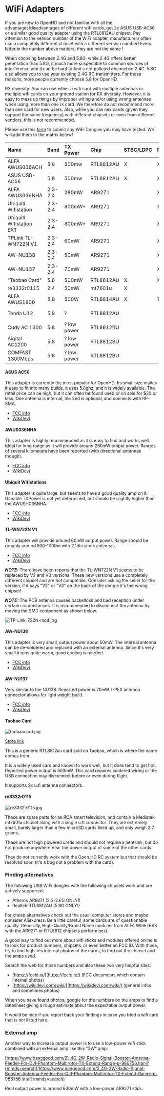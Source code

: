 # WiFi Adapters

If you are new to OpenHD and not familiar with all the advantages/disadvantages of different wifi cards, get 2x ASUS USB-AC56 or a similar good quality adapter using the RTL8812AU chipset.
Pay attention to the version number of the WiFi adapter, manufacturers often use a completely different chipset with a different version number! Every letter in the number above matters, they are not the same !

When choosing between 2.4G and 5.8G, while 2.4G offers better penetration than 5.8G, it much more suspectible to common sources of interference and it can be hard to find a not polluted channel on 2.4G. 5.8G also allows you to use your existing 2.4G RC transmitters. For those reasons, more people currently choose 5.8 for OpenHD.

RX diversity:
You can use either a wifi card with multiple antennas or multiple wifi cards on your ground station for RX diversity. However, it is easy to mess up things by improper wiring and/or using wrong antennas when using more than one rx card. We therefore do not recommend more than one card for new users.
Also, while you can mix cards (given they support the same frequency) with different chipsets or even from different vendors, this is not recommended.

Please use this [form](https://docs.google.com/forms/d/e/1FAIpQLSd_03vS1duD0oFZp42enOvZxElc2p3ghEwpEpJphieajb2lJQ/viewform) to submit any WiFi Dongles you may have tested. We will add them to the matrix below!

| Name | Band | TX Power | Chip | STBC/LDPC | RC | Need Heatsink | Antennas |
| :--- | :--- | :--- | :--- | :--- | :--- | :--- | :--- |
| ALFA AWUS036ACH | 5.8 | 500mw | RTL8812AU | X | X |  | 2x RP-SMA |
| ASUS USB-AC56 | 5.8 | 500mw | RTL8812AU | X | X |  | 2x RP-SMA |
| ALFA AWUS036NHA | 2.3-2.4 | 280mW | AR9271 |  | X |  | 1x RP-SMA |
| Ubiquiti Wifistation | 2.3-2.4 | 800mW+ | AR9271 |  | X |  | 1x RP-SMA |
| Ubiquiti Wifistation EXT | 2.3-2.4 | 800mW+ | AR9271 |  | X |  | 1x RP-SMA |
| TPLink TL-WN722N V1 | 2.3-2.4 | 60mW | AR9271 |  | X |  | 1x RP-SMA |
| AW-NU138 | 2.3-2.4 | 50mW | AR9271 |  | X | X | 1x Internal |
| AW-NU137 | 2.3-2.4 | 70mW | AR9271 |  | X |  | 1x u.fl |
| "Taobao Card" | 5.8 | 500mW | RTL8812AU | X | X | X | 2x u.fl |
| re3332r0115 | 2.4 | 50mW | mt7601u | X |  |  | 1x u.fl |
| ALFA AWUS1900 | 5.8 | 500W | RTL8814AU | X | ? |  | 4x RP-SMA |
| Tenda U12 | 5.8 | ? | RTL8812AU |  |  |  | 2x u.fl 2x internal |
| Cudy AC 1300 | 5.8 | ? low power | RTL8812BU |  |  |  | internal |
| Aigital AC1200  | 5.8 | ? low power | RTL8812BU |  |  |  | internal |
| COMFAST 1300Mbps  | 5.8 | ? low power | RTL8812BU |  |  |  | internal |




#### **ASUS AC56**

This adapter is currently the most popular for OpenHD. Its small size makes it easy to fit into many builds, it uses 5.8ghz, and it is widely available. The retail price can be high, but it can often be found used or on sale for $30 or less. One antenna is internal, the 2nd is optional, and connects with RP-SMA.

* [FCC info](https://fccid.io/MSQ-USBAC56)
* [WikiDevi](https://deviwiki.com/wiki/ASUS_USB-AC56)

#### **AWUS036NHA**

This adapter is highly recommended as it is easy to find and works well. Ideal for long range as it will provide around 280mW output power. Ranges of several kilometers have been reported \(with directional antennas though\).

* [FCC info](https://apps.fcc.gov/oetcf/eas/reports/ViewExhibitReport.cfm?mode=Exhibits&RequestTimeout=500&calledFromFrame=Y&application_id=G%2Bnb%2FcnfLEByfpIAnz2OrQ%3D%3D&fcc_id=UQ23668)
* [WikiDevi](https://wikidevi.com/wiki/ALFA_Network_AWUS036NHA)

#### **Ubiquit Wifistations**

This adapter is quite large, but seems to have a good quality amp on it. Useable TXPower is not yet determined, but should be slightly higher than the AWUSH036NHA.

* [FCC info](https://apps.fcc.gov/oetcf/eas/reports/ViewExhibitReport.cfm?mode=Exhibits&RequestTimeout=500&calledFromFrame=Y&application_id=KhauP%2FSwGKHZGHiW1vSYvA%3D%3D&fcc_id=SWX-M2USB)
* [WikiDevi](https://wikidevi.com/wiki/Ubiquiti_Networks_WiFiStation_EXT)

#### **TL-WN722N V1**

This adapter will provide around 60mW output power. Range should be roughly around 800-1000m with 2.1dbi stock antennas.

* [FCC info](https://apps.fcc.gov/oetcf/eas/reports/ViewExhibitReport.cfm?mode=Exhibits&RequestTimeout=500&calledFromFrame=Y&application_id=%2BnZ3HSATHmzb0LSclLcZxA%3D%3D&fcc_id=TE7WN722NV2)
* [WikiDevi](https://wikidevi.com/wiki/TP-LINK_TL-WN722N_v1.x)

_**NOTE:**_ There have been reports that the TL-WN722N V1 seems to be replaced by V2 and V3 versions. These new versions use a completely different chipset and are _not_ compatible. Consider asking the seller for the version, if it says "V2" or "V3" on the back of the dongle it's the wrong chipset!

_**NOTE:**_ The PCB antenna causes packetloss and bad reception under certain circumstances. It is recommended to disconnect the antenna by moving the SMD component as shown below: 

![TP-Link\_722N-mod.jpg](https://github.com/HD-Fpv/Open.HD/raw/master/wiki-content/Hardware_Supported%20WiFi%20adapters/TP-Link_722N-mod.jpg)

#### AW-NU138

This adapter is very small, output power about 50mW. The internal antenna can be de-soldered and replaced with an external antenna. Since it's very small it runs quite warm, good cooling is needed.

* [FCC info](https://apps.fcc.gov/oetcf/eas/reports/ViewExhibitReport.cfm?mode=Exhibits&RequestTimeout=500&calledFromFrame=Y&application_id=ykivyt9MWET01uFkCm0wFQ%3D%3D&fcc_id=TLZ-NU138)
* [WikiDevi](https://wikidevi.com/wiki/AzureWave_AW-NU138)

#### AW-NU137

Very similar to the NU138. Reported power is 70mW. I-PEX antenna connector allows for light weight build.

* [FCC info](https://apps.fcc.gov/oetcf/eas/reports/ViewExhibitReport.cfm?mode=Exhibits&RequestTimeout=500&calledFromFrame=Y&application_id=jytSwagyYGHU0hdXERQMgw%3D%3D&fcc_id=TLZ-NU137)
* [WikiDevi](https://wikidevi.com/wiki/AzureWave_AW-NU137)

#### Taobao Card

![taobaocard.jpg](https://github.com/HD-Fpv/Open.HD/raw/master/wiki-content/Hardware_Supported%20WiFi%20adapters/taobaocard.jpg)

[Store link](https://a.aliexpress.com/_rIjofM)

This is a generic RTL8812au card sold on Taobao, which is where the name comes from.

It is a widely used card and known to work well, but it does tend to get hot. Reported power output is 500mW. This card _requires_ soldered wiring or the USB connection may disconnect before or even during flight.

It supports 2x u.fl antenna connectors.

#### re3332r0115

![re3332r0115.jpg](https://github.com/HD-Fpv/Open.HD/raw/master/wiki-content/Hardware_Supported%20WiFi%20adapters/re3332r0115.jpg)

These are spare parts for an RCA smart television, and contain a Mediatek mt7601u chipset along with a single u.fl connector. They are extremely small, barely larger than a few microSD cards lined up, and only weigh 2.7 grams.

These are not high powered cards and should not require a heatsink, but do not produce anywhere near the power output of some of the other cards.

They do not currently work with the Open.HD RC system but that should be resolved soon \(it's a bug not a problem with the card\).

### Finding alternatives

The following USB WiFi dongles with the following chipsets work and are actively supported:

* Atheros AR9271 \(2.3-2.6G ONLY!\)
* Realtek RTL8812AU \(5.8G ONLY!\)

For cheap alternatives check out the usual computer stores and maybe consider Aliexpress. Be a little careful, some cards are of questionable quality. Generally, High-Quality/Brand Name modules from ALFA WIRELESS with the AR9271 or RTL8812 chipsets perform best.

A good way to find out more about wifi sticks and modules offered online is to look for product numbers, chipsets, or even better an FCC ID. With those, try to find high-res internal photos of the cards, to find out the chipset and the amps used.

Search the web for those numbers and also these two very helpful sites:

* [https://fccid.io/](https://fccid.io/) \(FCC documents which contain internal photos\)
* [https://wikidevi.com/wiki/](https://wikidevi.com/wiki/) \(general infos and sometimes photos\)

When you have found photos, google for the numbers on the amps to find a datasheet giving a rough estimate about the expectable output power.

It would be nice if you report back your findings in case you tried a wifi card that is not listed here.

### External amp

Another way to increase output power is to use a low-power wifi stick combined with an external amp like this "2W" amp:

[https://www.banggood.com/2\_4G-2W-Radio-Signal-Booster-Antenna-Feeder-For-DJI-Phantom-Multirotor-TX-Extend-Range-p-986756.html?rmmds=search](https://www.banggood.com/2_4G-2W-Radio-Signal-Booster-Antenna-Feeder-For-DJI-Phantom-Multirotor-TX-Extend-Range-p-986756.html?rmmds=search)

Real output power is around 600mW with a low-power AR9271 stick.


